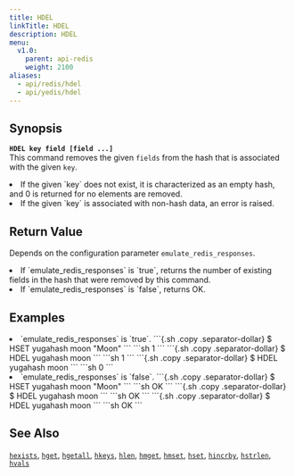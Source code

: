 ```yaml
---
title: HDEL
linkTitle: HDEL
description: HDEL
menu:
  v1.0:
    parent: api-redis
    weight: 2100
aliases:
  - api/redis/hdel
  - api/yedis/hdel
---
```


## Synopsis
<b>`HDEL key field [field ...]`</b><br>
This command removes the given `fields` from the hash that is associated with the given `key`.

<li>If the given `key` does not exist, it is characterized as an empty hash, and 0 is returned for no elements are removed.</li>
<li>If the given `key` is associated with non-hash data, an error is raised.</li>

## Return Value
Depends on the configuration parameter `emulate_redis_responses`.
<li>
If `emulate_redis_responses` is `true`, returns
the number of existing fields in the hash that were removed by this command.
</li>
<li>
If `emulate_redis_responses` is `false`, returns OK.
</li>


## Examples
<li> `emulate_redis_responses` is `true`.
```{.sh .copy .separator-dollar}
$ HSET yugahash moon "Moon"
```
```sh
1
```
```{.sh .copy .separator-dollar}
$ HDEL yugahash moon
```
```sh
1
```
```{.sh .copy .separator-dollar}
$ HDEL yugahash moon
```
```sh
0
```
</li>

<li> `emulate_redis_responses` is `false`.
```{.sh .copy .separator-dollar}
$ HSET yugahash moon "Moon"
```
```sh
OK
```
```{.sh .copy .separator-dollar}
$ HDEL yugahash moon
```
```sh
OK
```
```{.sh .copy .separator-dollar}
$ HDEL yugahash moon
```
```sh
OK
```
</li>

## See Also
[`hexists`](../hexists/), [`hget`](../hget/), [`hgetall`](../hgetall/), [`hkeys`](../hkeys/), [`hlen`](../hlen/), [`hmget`](../hmget/), [`hmset`](../hmset/), [`hset`](../hset/), [`hincrby`](../hincrby/), [`hstrlen`](../hstrlen/), [`hvals`](../hvals/)
